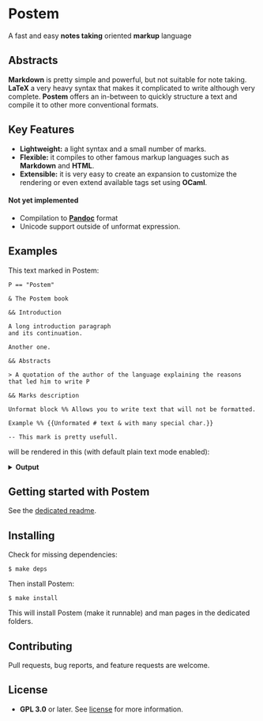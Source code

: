 # Postem

A fast and easy **notes taking** oriented **markup** language

## Abstracts

**Markdown** is pretty simple and powerful, but not suitable for note taking. **LaTeX** a very heavy syntax that makes it complicated to write  although very complete. **Postem** offers an in-between to quickly structure a text and compile it to other more conventional formats.

## Key Features

* **Lightweight:** a light syntax and a small number of marks.
* **Flexible:** it compiles to other famous markup languages such as **Markdown** and **HTML**.
* **Extensible:** it is very easy to create an expansion to customize the rendering or even extend available tags set using **OCaml**.

#### Not yet implemented

* Compilation to [**Pandoc**](https://github.com/jgm/pandoc) format
* Unicode support outside of unformat expression.

## Examples

This text marked in Postem:
```text
P == "Postem"

& The Postem book

&& Introduction

A long introduction paragraph
and its continuation.

Another one.

&& Abstracts

> A quotation of the author of the language explaining the reasons that led him to write P

&& Marks description

Unformat block %% Allows you to write text that will not be formatted.

Example %% {{Unformated # text & with many special char.}}

-- This mark is pretty usefull.
```
will be rendered in this (with default plain text mode enabled):
<details>
    <summary><b>Output</b></summary>

```text
The Postem book
***************

Introduction
============

A long introduction paragraph and its continuation.

Another one.

Abstracts
=========

 █ A quotation of the author of the language explaining the reasons that led him to write Postem

Marks description
=================

Unformat block
  | Allows you to write text that will not be formatted.

Example
  | Unformated # text & with many special char.

\-> This mark is pretty usefull.
```

</details>

## Getting started with Postem

See the [dedicated readme](doc/getting_started.md).

## Installing

Check for missing dependencies:
```
$ make deps
```

Then install Postem:
```
$ make install
```

This will install Postem (make it runnable) and man pages in the dedicated folders.

## Contributing

Pull requests, bug reports, and feature requests are welcome.

## License

- **GPL 3.0** or later. See [license](LICENSE) for more information.
